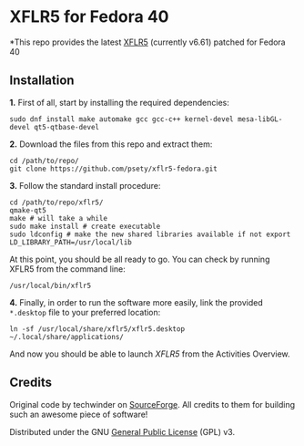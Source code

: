 # XFLR5 for Fedora 40

*This repo provides the latest [XFLR5](http://www.xflr5.tech/xflr5.htm) (currently v6.61) patched for Fedora 40

## Installation

**1.** First of all, start by installing the required dependencies:
```
sudo dnf install make automake gcc gcc-c++ kernel-devel mesa-libGL-devel qt5-qtbase-devel
```

**2.** Download the files from this repo and extract them:
```
cd /path/to/repo/
git clone https://github.com/psety/xflr5-fedora.git
```

**3.** Follow the standard install procedure:
```
cd /path/to/repo/xflr5/
qmake-qt5
make # will take a while
sudo make install # create executable
sudo ldconfig # make the new shared libraries available if not export LD_LIBRARY_PATH=/usr/local/lib
```

At this point, you should be all ready to go. You can check by running XFLR5 from the command line:
```
/usr/local/bin/xflr5
```

**4.** Finally, in order to run the software more easily, link the provided `*.desktop` file to your preferred location:
```
ln -sf /usr/local/share/xflr5/xflr5.desktop ~/.local/share/applications/
```
And now you should be able to launch *XFLR5* from the Activities Overview.

## Credits

Original code by techwinder on [SourceForge](https://sourceforge.net/projects/xflr5/). All credits to them for building such an awesome piece of software!

Distributed under the GNU [General Public License](https://www.gnu.org/licenses/gpl.html) (GPL) v3.
